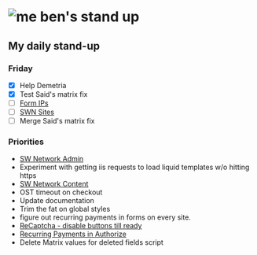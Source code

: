# ![me](https://avatars2.githubusercontent.com/u/5232044?s=50&v=4) ben's stand up

## My daily stand-up

### Friday

- [X] Help Demetria
- [X] Test Said's matrix fix
- [ ] [Form IPs](https://app.clickup.com/t/vzddbh)
- [ ] [SWN Sites](https://app.clickup.com/8537154/v/l/li/54890360?pr=12760709)
- [ ] Merge Said's matrix fix

### Priorities 
    
- [SW Network Admin](https://app.clickup.com/8537154/v/l/li/54890360?pr=12760709)
- Experiment with getting iis requests to load liquid templates w/o hitting https
- [SW Network Content](https://app.clickup.com/8537154/v/l/li/54892353?pr=12760709)
- OST timeout on checkout
- Update documentation
- Trim the fat on global styles
- figure out recurring payments in forms on every site.
- [ReCaptcha - disable buttons till ready](https://projects.madebyspeak.com/#/tasks/17598281)
- [Recurring Payments in Authorize](https://projects.madebyspeak.com/#/tasks/16411534)
- Delete Matrix values for deleted fields script
